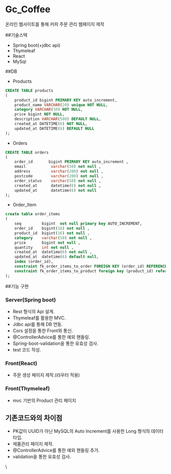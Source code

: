# Gc_Coffee

온라인 웹사이트를 통해 커피 주문 관리 웹페이지 제작

##기술스택

- Spring boot(+jdbc api)
- Thymeleaf
- React
- MySql

##DB
- Products
```sql
CREATE TABLE products
(
    product_id bigint PRIMARY KEY auto_increment,
    product_name VARCHAR(20) unique NOT NULL,
    category VARCHAR(50) NOT NULL,
    price bigint NOT NULL,
    description VARCHAR(500) DEFAULT NULL,
    created_at DATETIME(6) NOT NULL,
    updated_at DATETIME(6) DEFAULT NULL
);
```
- Orders
```sql
CREATE TABLE orders
(
    order_id       bigint PRIMARY KEY auto_increment ,
    email           varchar(50) not null ,
    address         varchar(200) not null ,
    postcode        varchar(200) not null ,
    order_status    varchar(50) not null ,
    created_at      datetime(6) not null ,
    updated_at      datetime(6) not null
);
```
- Order_Item
```sql
create table order_items
(
    seq         bigint  not null primary key AUTO_INCREMENT,
    order_id    bigint(16) not null ,
    product_id  bigint(16) not null ,
    category    varchar(50) not null ,
    price       bigint not null ,
    quantity    int not null ,
    created_at  datetime(6) not null ,
    updated_at  datetime(6) default null,
    index (order_id),
    constraint fk_order_items_to_order FOREIGN KEY (order_id) REFERENCES orders (order_id) on delete cascade,
    constraint fk_order_items_to_product foreign key (product_id) references products(product_id)
);
```

##기능 구현

### Server(Spring boot)

- Rest 형식의 Api 설계.
- Thymeleaf를 활용한 MVC.
- Jdbc api를 통해 DB 연동.
- Cors 설정을 통한 Front와 통신.
- @ControllerAdvice를 통한 예외 핸들링.
- Spring-boot-validation을 통한 유효성 검사.
- test 코드 작성.

### Front(React)

- 주문 생성 페이지 제작.(라우터 적용)

### Front(Thymeleaf)
- mvc 기반의 Product 관리 페이지

## 기존코드와의 차이점

- PK값이 UUID가 아닌 MySQL의 Auto Increment를 사용한 Long 형식의 데이터타입.
- 제품관리 페이지 제작.
- @ControllerAdvice를 통한 예외 핸들링 추가.
- validation을 통한 유효성 검사.

\
